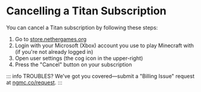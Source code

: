 # Cancelling a Titan Subscription

You can cancel a Titan subscription by following these steps:

1. Go to [store.nethergames.org](https://store.nethergames.org)
2. Login with your Microsoft (Xbox) account you use to play Minecraft with (if you're not already logged in)
3. Open user settings (the cog icon in the upper-right)
4. Press the "Cancel" button on your subscription

::: info TROUBLES?
We've got you covered—submit a "Billing Issue" request at [ngmc.co/request](https://ngmc.co/request).
:::
